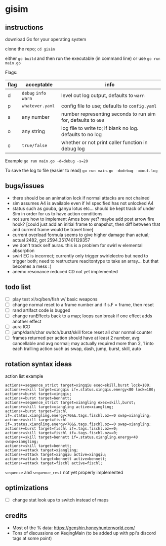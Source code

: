 # gisim

## instructions

download Go for your operating system

clone the repo; `cd gisim`

either `go build` and then run the executable (in command line) or use `go run main.go`

Flags:

| flag | acceptable            | info                                                          |
| ---- | --------------------- | ------------------------------------------------------------- |
| d    | `debug` `info` `warn` | level out log output, defaults to `warn`                      |
| p    | `whatever.yaml`       | config file to use; defaults to `config.yaml`                 |
| s    | any number            | number representing seconds to run sim for, defaults to `600` |
| o    | any string            | log file to write to; if blank no log. defaults to no log     |
| c    | `true/false`          | whether or not print caller function in debug log             |

Example `go run main.go -d=debug -s=20`

To save the log to file (easier to read) `go run main.go -d=debug -o=out.log`

## bugs/issues

- there should be an animation lock if normal attacks are not chained
- sim assumes A4 is available even if lvl specified has not unlocked A4
- status such as gouba, ganyu lotus etc... should be kept track of under Sim in order for us to have action conditions
- not sure how to implement Amos bow yet? maybe add post arrow fire hook? [could just add an initial frame to snapshot, then diff between that and current frame would be travel time]
- current overload formula seems to give higher damage than actual; actual 2482, got 2594.3517401129357
- we don't track self auras. this is a problem for swirl w elemental absorption
- swirl EC is incorrect; currently only trigger swirlelectro but need to trigger both; need to restructure reacitontype to take an array... but that becomes a mess :(
- anemo resonance reduced CD not yet implemented

## todo list

- [ ] play test xl/xq/ben/fish w/ basic weapons
- [ ] change normal reset to a frame number and if s.F = frame, then reset
- [ ] rand artifact code is bugged
- [ ] change runEffects back to a map; loops can break if one effect adds another effect
- [ ] aura ICD
- [ ] jump/dash/char switch/burst/skill force reset all char normal counter
- [ ] frames returned per action should have at least 2 number, avg cancellable and avg normal; may actually required more than 2, 1 into each trailling action such as swap, dash, jump, burst, skill, auto

## rotation syntax ideas

action list example

```
actions+=sequence_strict target=xingqiu exec=skill,burst lock=100;
actions+=skill target=xingqiu if=.status.xingqiu.energy<80 lock=100;
actions+=burst target=xingqiu;
actions+=burst target=bennett;
actions+=sequence_strict target=xiangling exec=skill,burst;
actions+=skill target=xiangling active=xiangling;
actions+=burst target=fischl if=.status.xiangling.energy<70&&.tags.fischl.oz==0 swap=xiangling;
actions+=skill target=fischl if=.status.xiangling.energy<70&&.tags.fischl.oz==0 swap=xiangling;
actions+=burst target=fischl if=.tags.fischl.oz==0;
actions+=skill target=fischl if=.tags.fischl.oz==0;
actions+=skill target=bennett if=.status.xiangling.energy<40 swap=xiangling;
actions+=skill target=bennett;
actions+=attack target=xiangling;
actions+=attack target=xingqiu active=xingqiu;
actions+=attack target=bennett active=bennett;
actions+=attack target=fischl active=fischl;
```

`sequence` and `sequence_rest` not yet properly implemented

## optimizations

- [ ] change stat look ups to switch instead of maps

## credits

- Most of the % data: https://genshin.honeyhunterworld.com/
- Tons of discussions on KeqingMain (to be added up with ppl's discord tags at some point)
